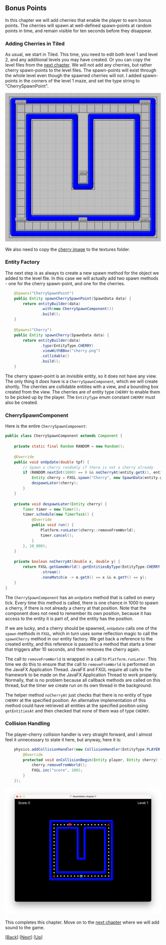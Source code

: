 ## Bonus Points

In this chapter we will add cherries that enable the player to earn bonus points. The 
cherries will spawn at well-defined spawn-points at random points in time, and remain 
visible for ten seconds before they disappear.


### Adding Cherries in Tiled

As usual, we start in Tiled. This time, you need to edit both level 1 and level 2, and
any additional levels you may have created. Or you can copy the level files from the
[next chapter](../08-chapter-8/src/main/resources/assets/levels). We will not add any
cherries, but rather cherry spawn-points to the level files. The spawn-points will
exist through the whole level even though the spawned cherries will not. I added 
spawn-points in the corners of the level 1 maze, and set the type string to 
"CherrySpawnPoint". 

![Cherry Spawn Points](docs/cherry-spawn-points.png)

We also need to copy the [cherry image](../reources/cherry.png) to the textures folder.


### Entity Factory

The next step is as always to create a new spawn method for the object we added to the
level file. In this case we will actually add two spawn methods - one for the cherry 
spawn-point, and one for the cherries.

```java
    @Spawns("CherrySpawnPoint")
    public Entity spawnCherrySpawnPoint(SpawnData data) {
        return entityBuilder(data)
                .with(new CherrySpawnComponent())
                .build();
    }

    @Spawns("Cherry")
    public Entity spawnCherry(SpawnData data) {
        return entityBuilder(data)
                .type(EntityType.CHERRY)
                .viewWithBBox("cherry.png")
                .collidable()
                .build();
    }
```

The cherry spawn-point is an invisible entity, so it does not have any view. The only 
thing it _does_ have is a `CherrySpawnComponent`, which we will create shortly. The 
cherries are collidable entities with a view, and a bounding box created from the view.
The cherries are of entity type `CHERRY` to enable them to be picked up by the player.
The `EntityType` enum constant `CHERRY` must also be created.


### CherrySpawnComponent

Here is the entire `CherrySpawnComponent`:

```java
public class CherrySpawnComponent extends Component {

    private static final Random RANDOM = new Random();

    @Override
    public void onUpdate(double tpf) {
        // Spawn a cherry randomly if there is not a cherry already
        if (RANDOM.nextInt(1000) == 0 && noCherryAt(entity.getX(), entity.getY())) {
            Entity cherry = FXGL.spawn("Cherry", new SpawnData(entity.getX(), entity.getY()));
            despawnLater(cherry);
        }
    }

    private void despawnLater(Entity cherry) {
        Timer timer = new Timer();
        timer.schedule(new TimerTask() {
            @Override
            public void run() {
                Platform.runLater(cherry::removeFromWorld);
                timer.cancel();
            }
        }, 10_000);
    }

    private boolean noCherryAt(double x, double y) {
        return FXGL.getGameWorld().getEntitiesByType(EntityType.CHERRY)
                .stream()
                .noneMatch(e -> e.getX() == x && e.getY() == y);
    }
}
```

The `CherrySpawnComponent` has an `onUpdate` method that is called on every tick. Every
time this method is called, there is one chance in 1000 to spawn a cherry, if there is
not already a cherry at that position. Note that the component does not need to remember
its own position, because it has access to the entity it is part of, and the entity has 
the position.

If we are lucky, and a cherry should be spawned, `onUpdate` calls one of the `spawn` 
methods in `FXGL`, which in turn uses some reflection magic to call the `spawnCherry`
method in our entity factory. We get back a reference to the created entity, and this 
reference is passed to a method that starts a timer that triggers after 10 seconds, and
then removes the cherry again.

The call to `removeFromWorld` is wrapped in a call to `Platform.runLater`. This time
we do this to ensure that the call to `removeFromWorld` is performed on the JavaFX 
Application Thread. JavaFX and FXGL require all calls to the framework to be made on
the JavaFX Application Thread to work properly. Normally, that is no problem because
all callback methods are called on this thread, but the timer we create run on its own
thread in the background.

The helper method `noCherryAt` just checks that there is no entity of type `CHERRY` at
the specified position. An alternative implementation of this method could have retrieved
all entities at the specified position using `getEntitiesAt` and then checked that none
of them was of type `CHERRY`.


### Collision Handling

The player-cherry collision handler is very straight forward, and I almost feel it
unnecessary to state it here, but anyway, here it is:

```java
    physics.addCollisionHandler(new CollisionHandler(EntityType.PLAYER, EntityType.CHERRY) {
        @Override
        protected void onCollisionBegin(Entity player, Entity cherry) {
            cherry.removeFromWorld();
            FXGL.inc("score", 100);
        }
    });
```

![Game with Cherries](docs/cherries-live.png)

This completes this chapter. Move on to the [next chapter](../08-chapter-8/README.md)
where we will add sound to the game.

[[Back](../06-chapter-6/README.md)]
[[Next](../08-chapter-8/README.md)]
[[Up](../README.md)]
